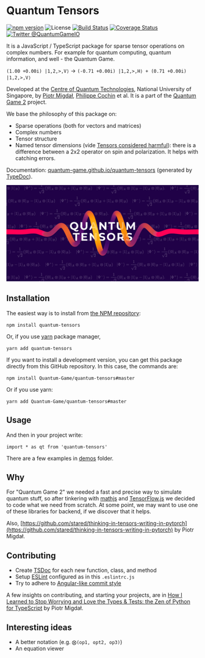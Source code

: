 # Quantum Tensors

[![npm version](https://badge.fury.io/js/quantum-tensors.svg)](https://badge.fury.io/js/quantum-tensors)
![License](https://img.shields.io/npm/l/quantum-tensors)
[![Build Status](https://travis-ci.com/Quantum-Game/quantum-tensors.svg?branch=master)](https://travis-ci.com/Quantum-Game/quantum-tensors)
[![Coverage Status](https://codecov.io/gh/Quantum-Game/quantum-tensors/branch/master/graph/badge.svg)](https://codecov.io/gh/Quantum-Game/quantum-tensors/)
[![Twitter @QuantumGameIO](https://img.shields.io/twitter/follow/QuantumGameIO)](https://twitter.com/quantumgameio)

It is a JavaScript / TypeScript package for sparse tensor operations on complex numbers.
For example for quantum computing, quantum information, and well - the Quantum Game.

`(1.00 +0.00i) |1,2,>,V⟩` -> `(-0.71 +0.00i) |1,2,>,H⟩ + (0.71 +0.00i) |1,2,>,V⟩`

Developed at the [Centre of Quantum Technologies](https://www.quantumlah.org/), National University of Singapore, by [Piotr Migdał](https://p.migdal.pl/), [Philippe Cochin](https://github.com/sneakyweasel) et al.
It is a part of the [Quantum Game 2](https://github.com/Quantum-Game/quantum-game-2) project.

We base the philosophy of this package on:

* Sparse operations (both for vectors and matrices)
* Complex numbers
* Tensor structure 
* Named tensor dimensions (vide [Tensors considered harmful](http://nlp.seas.harvard.edu/NamedTensor)): there is a difference between a 2x2 operator on spin and polarization. It helps with catching errors.

Documentation: [quantum-game.github.io/quantum-tensors](https://quantum-game.github.io/quantum-tensors/) (generated by [TypeDoc](https://typedoc.org/)).

![Quantum Tensors logo](imgs/quantum-tensors-logo.jpg)

## Installation

The easiest way is to install from [the NPM repository](https://www.npmjs.com/package/quantum-tensors):

```
npm install quantum-tensors
```

Or, if you use [yarn](https://yarnpkg.com/) package manager, 

```
yarn add quantum-tensors
```

If you want to install a development version, you can get this package directly from this GitHub repository. In this case, the commands are:

```
npm install Quantum-Game/quantum-tensors#master
```

Or if you use yarn:

```
yarn add Quantum-Game/quantum-tensors#master
```

## Usage

And then in your project write:

```{ts}
import * as qt from 'quantum-tensors'
```

There are a few examples in [demos](https://github.com/Quantum-Game/quantum-tensors/tree/master/demos) folder.

## Why

For "Quantum Game 2" we needed a fast and precise way to simulate quantum stuff, so after tinkering with [mathjs](https://mathjs.org/) and [TensorFlow.js](https://www.tensorflow.org/js) we decided to code what we need from scratch.
At some point, we may want to use one of these libraries for backend, if we discover that it helps.

Also, [https://github.com/stared/thinking-in-tensors-writing-in-pytorch](https://github.com/stared/thinking-in-tensors-writing-in-pytorch) by Piotr Migdał.

## Contributing

* Create [TSDoc](https://www.npmjs.com/package/@microsoft/tsdoc) for each new function, class, and method
* Setup [ESLint](https://eslint.org/) configured as in this `.eslintrc.js` 
* Try to adhere to [Angular-like commit style](https://github.com/angular/angular/blob/master/CONTRIBUTING.md)

A few insights on contributing, and starting your projects, are in [How I Learned to Stop Worrying and Love the Types & Tests: the Zen of Python for TypeScript](https://p.migdal.pl/2020/03/02/types-tests-typescript.html) by Piotr Migdał.

## Interesting ideas

* A better notation (e.g. `⨂(op1, opt2, op3)`)
* An equation viewer

